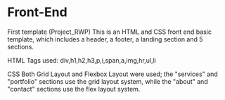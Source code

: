 # Front-End
First template (Project_RWP)
This is an HTML and CSS front end basic template, which includes a header, a footer, a landing section and 5 sections.

HTML
Tags used: div,h1,h2,h3,p,i,span,a,img,hr,ul,li

CSS
Both Grid Layout and Flexbox Layout were used; the "services" and "portfolio" sections use the grid layout system, while the "about" and "contact" sections use the flex layout system.
